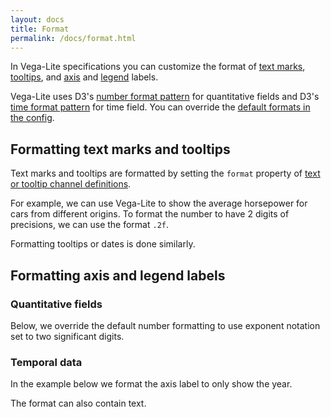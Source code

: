 ```yaml
---
layout: docs
title: Format
permalink: /docs/format.html
---
```


In Vega-Lite specifications you can customize the format of [text marks](text.html), [tooltips](tooltip.html#using-tooltip-channel), and [axis](axis.html) and [legend](legend.html) labels.

Vega-Lite uses D3's [number format pattern](https://github.com/d3/d3-format#locale_format) for quantitative fields and D3's [time format pattern](https://github.com/d3/d3-time-format#locale_format) for time field. You can override the [default formats in the config](config.html#format).

## Formatting text marks and tooltips

Text marks and tooltips are formatted by setting the `format` property of [text or tooltip channel definitions](encoding.html#text).

For example, we can use Vega-Lite to show the average horsepower for cars from different origins. To format the number to have 2 digits of precisions, we can use the format `.2f`.

<span class="vl-example" data-name="text_format"></span>

Formatting tooltips or dates is done similarly.

## Formatting axis and legend labels

### Quantitative fields

Below, we override the default number formatting to use exponent notation set to two significant digits.

<span class="vl-example" data-name="bar_aggregate_format"></span>

### Temporal data

In the example below we format the axis label to only show the year.

<span class="vl-example" data-name="line"></span>

The format can also contain text.

<span class="vl-example" data-name="bar_yearmonth_custom_format"></span>
